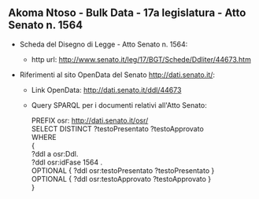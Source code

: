## Akoma Ntoso - Bulk Data - 17a legislatura - Atto Senato n. 1564 ##

* Scheda del Disegno di Legge - Atto Senato n. 1564:
	* http url: http://www.senato.it/leg/17/BGT/Schede/Ddliter/44673.htm

* Riferimenti al sito OpenData del Senato http://dati.senato.it/:
	* Link OpenData: http://dati.senato.it/ddl/44673
	* Query SPARQL per i documenti relativi all'Atto Senato:

        PREFIX osr: <http://dati.senato.it/osr/>  
		SELECT DISTINCT ?testoPresentato ?testoApprovato  
		WHERE  
		{  
		    ?ddl a osr:Ddl.  
		    ?ddl osr:idFase 1564 .  
		    OPTIONAL { ?ddl osr:testoPresentato ?testoPresentato }  
		    OPTIONAL { ?ddl osr:testoApprovato ?testoApprovato }  
		}
		